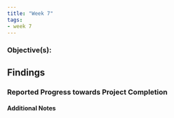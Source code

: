 ```yaml
---
title: "Week 7"
tags:
- week 7
---
```


### Objective(s): 


## Findings 


### Reported Progress towards Project Completion


#### Additional Notes